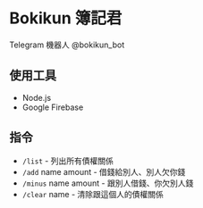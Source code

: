 # Bokikun 簿記君

Telegram 機器人 @bokikun_bot

## 使用工具

- Node.js
- Google Firebase

## 指令

- `/list` - 列出所有債權關係
- `/add` name amount - 借錢給別人、別人欠你錢
- `/minus` name amount - 跟別人借錢、你欠別人錢
- `/clear` name - 清除跟這個人的債權關係
